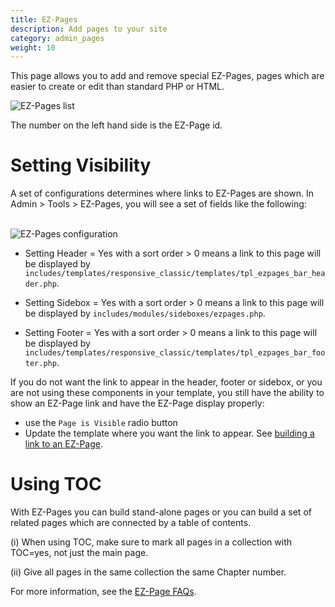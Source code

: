 ```yaml
---
title: EZ-Pages
description: Add pages to your site 
category: admin_pages
weight: 10
---
```

This page allows you to add and remove special EZ-Pages, pages which are easier to create or edit than standard PHP or HTML.

<img src="/images/ezpages_listing.png" alt="EZ-Pages list" />

The number on the left hand side is the EZ-Page id.

# Setting Visibility 

A set of configurations determines where links to EZ-Pages are shown. In  Admin > Tools > EZ-Pages, you will see a set of fields like the following: 

<br />
<img src="/images/ezpages.png" alt="EZ-Pages configuration" />
<br />

- Setting Header = Yes with a sort order > 0 means a link to this page will be displayed by `includes/templates/responsive_classic/templates/tpl_ezpages_bar_header.php`. 

- Setting Sidebox = Yes with a sort order > 0 means a link to this page will be displayed by `includes/modules/sideboxes/ezpages.php`. 

- Setting Footer = Yes with a sort order > 0 means a link to this page will be displayed by `includes/templates/responsive_classic/templates/tpl_ezpages_bar_footer.php`. 

If you do not want the link to appear in the header, footer or sidebox, or you are not using these components in your template, you still have the ability to  show an EZ-Page link and have the EZ-Page display properly: 

- use the `Page is Visible` radio button 
- Update the template where you want the link to appear. See [building a link to an EZ-Page](/user/ezpages/ezpages_display/).  

# Using TOC

With EZ-Pages you can build stand-alone pages or you can build a set of 
related pages which are connected by a table of contents.

(i) When using TOC, make sure to mark all pages in a collection with TOC=yes, not just the main page.

(ii) Give all pages in the same collection the same Chapter number.


For more information, see the [EZ-Page FAQs](/user/ezpages/). 
